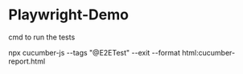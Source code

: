 # Playwright-Demo

cmd to run the tests

npx cucumber-js --tags "@E2ETest" --exit --format html:cucumber-report.html
